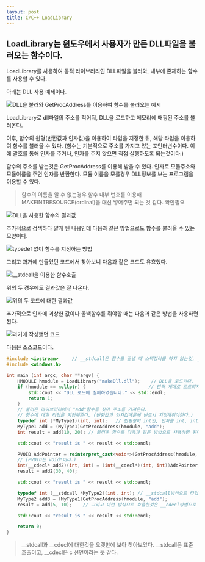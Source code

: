 ```yaml
---
layout: post
title: C/C++ LoadLibrary
---
```



## LoadLibrary는 윈도우에서 사용자가 만든 DLL파일을 불러오는 함수이다.

LoadLibrary를 사용하여 동적 라이브러리인 DLL파일을 불러와, 내부에 존재하는 함수를 사용할 수 있다.

아래는 DLL 사용 예제이다.

![DLL을 불러와 GetProcAddress를 이용하여 함수를 불러오는 예시](<https://eveheeero-github-io.notion.site/image/https%3A%2F%2Fs3-us-west-2.amazonaws.com%2Fsecure.notion-static.com%2Fc896f0f7-7421-45f3-9ac2-e79472cf5ec6%2FUntitled.png?table=block&id=48c9d0d3-0b0d-472b-b8e2-5694c8861fca&spaceId=c2eb73c4-6260-4fb7-8470-2e07bff25e55&width=2000&userId=&cache=v2> "DLL을 불러와 GetProcAddress를 이용하여 함수를 불러오는 예시")

LoadLibrary로 dll파일의 주소를 적어줘, DLL을 로드하고 메모리에 매핑된 주소를 불러온다.

이후, 함수의 원형(반환값과 인자값)을 이용하여 타입을 지정한 뒤, 해당 타입을 이용하여 함수를 불러올 수 있다. (함수는 기본적으로 주소를 가지고 있는 포인터변수이다. 이에 괄호를 통해 인자를 주거나, 인자를 주지 않으면 직접 실행하도록 되는것이다.)

함수의 주소를 받는것은 GetProcAddress를 이용해 받을 수 있다. 인자로 모듈주소와 모듈이름을 주면 인자를 반환한다. 모듈 이름을 모를경우 DLL정보를 보는 프로그램을 이용할 수 있다.

> 함수의 이름을 알 수 없는경우 함수 내부 번호를 이용해 MAKEINTRESOURCE(ordinal)을 대신 넣어주면 되는 것 같다. 확인필요

![DLL을 사용한 함수의 결과값](<https://eveheeero-github-io.notion.site/image/https%3A%2F%2Fs3-us-west-2.amazonaws.com%2Fsecure.notion-static.com%2F9e0c9957-096d-4956-ab97-e7be87c73fe5%2FUntitled.png?table=block&id=5f320ab0-be6b-49be-9059-83f07cdef242&spaceId=c2eb73c4-6260-4fb7-8470-2e07bff25e55&width=2000&userId=&cache=v22> "DLL을 사용한 함수의 결과값")

추가적으로 검색하다 알게 된 내용인데 다음과 같은 방법으로도 함수를 불러올 수 있는 모양이다.

![typedef 없이 함수를 지정하는 방법](<https://eveheeero-github-io.notion.site/image/https%3A%2F%2Fs3-us-west-2.amazonaws.com%2Fsecure.notion-static.com%2Fb2afa580-46f6-40e9-84c6-9707082e350e%2FUntitled.png?table=block&id=bf40fc08-4b64-469b-b831-381d06a3ee05&spaceId=c2eb73c4-6260-4fb7-8470-2e07bff25e55&width=2000&userId=&cache=v2> "typedef 없이 함수를 지정하는 방법")

그리고 과거에 만들었던 코드에서 찾아보니 다음과 같은 코드도 유효했다.

![\_\_stdcall을 이용한 함수호출](<https://eveheeero-github-io.notion.site/image/https%3A%2F%2Fs3-us-west-2.amazonaws.com%2Fsecure.notion-static.com%2F443b10c6-e8ac-4949-a27f-cd829f29bed3%2FUntitled.png?table=block&id=e778ff9b-dee8-442e-b3aa-082d060245a6&spaceId=c2eb73c4-6260-4fb7-8470-2e07bff25e55&width=1680&userId=&cache=v2> "\_\_stdcall을 이용한 함수호출")

위의 두 경우에도 결과값은 잘 나온다.

![위의 두 코드에 대한 결과값](<https://eveheeero-github-io.notion.site/image/https%3A%2F%2Fs3-us-west-2.amazonaws.com%2Fsecure.notion-static.com%2F70fb3d51-5193-4cd4-9f44-f66a4660d5de%2FUntitled.png?table=block&id=f5f012a0-4cd4-4990-b12f-922904b423bc&spaceId=c2eb73c4-6260-4fb7-8470-2e07bff25e55&width=180&userId=&cache=v2> "위의 두 코드에 대한 결과값")

추가적으로 인자에 괴상한 값이나 콜백함수를 줘야할 때는 다음과 같은 방법을 사용하면 된다.

![과거에 작성했던 코드](<https://eveheeero-github-io.notion.site/image/https%3A%2F%2Fs3-us-west-2.amazonaws.com%2Fsecure.notion-static.com%2Fdf4b916d-a446-4a0b-8dfc-db51ae7bf66b%2FUntitled.png?table=block&id=a1224a01-5694-4fe1-85c8-5ef477f5712f&spaceId=c2eb73c4-6260-4fb7-8470-2e07bff25e55&width=1720&userId=&cache=v2> "과거에 작성했던 코드")

다음은 소스코드이다.

```CPP
#include <iostream>     // __stdcall은 함수를 끝낼 때 스택정리를 하지 않는것, __cdecl방식은 함수를 끝낼 때 스택정리를 하는것
#include <windows.h>

int main (int argc, char **argv) {
    HMODULE hmodule = LoadLibrary("makeDll.dll");    // DLL을 로드한다.
    if (hmodule == nullptr) {                       // 만약 제대로 로드되지 않았으면 종료한다.
        std::cout << "DLL 로드에 실패하였습니다." << std::endl;
        return 1;
    }
    // 불러온 라이브러리에서 "add"함수를 찾아 주소를 가져온다.
    // 함수에 대한 타입을 지정해준다. (반환값과 인자값때문에 반드시 지정해줘야한다.)
    typedef int (*MyType1)(int, int);   // 반환형이 int인, 인자를 int, int로 주는 함수의 타입이다.
    MyType1 add = (MyType1)GetProcAddress(hmodule, "add");
    int result = add(10, 20); // 불러온 함수를 다음과 같은 방법으로 사용하면 된다.

    std::cout << "result is " << result << std::endl;

    PVOID AddPointer = reinterpret_cast<void*>(GetProcAddress(hmodule, "add")); // getProcAddress는 단순히 주소를 반환하는것이기 때문에 해당 코드처럼 포인터를 저장해놔도 된다.
    // (PVOID는 void*이다.)
    int(__cdecl* add2)(int, int) = (int(__cdecl*)(int, int))AddPointer;   // __cdecl*방식으로 해당 포인터를 받아 할당하는 방법도 있다.
    result = add2(30, 40);

    std::cout << "result is " << result << std::endl;

    typedef int (__stdcall *MyType2)(int, int); // __stdcall방식으로 타입을 지정해도 된다.
    MyType2 add3 = (MyType1)GetProcAddress(hmodule, "add");
    result = add(5, 10);    // 그리고 이런 방식으로 호출한것은 __cdecl방법으로 적용되는진 모르겠다. 디버깅이 필요하다.

    std::cout << "result is " << result << std::endl;

    return 0;
}

```

> \_\_stdcall과 \_\_cdecl에 대한것을 오랫만에 보아 찾아보았다. \_\_stdcall은 표준 호출이고, \_\_cdecl은 c 선언이라는 듯 같다.
